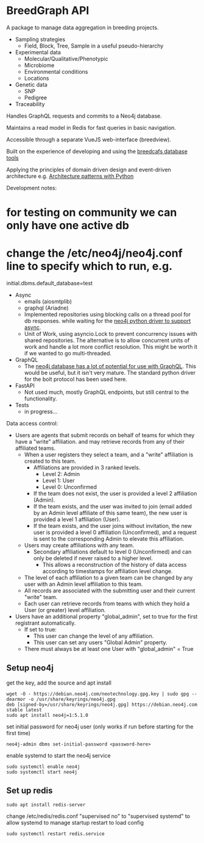 # BreedGraph API

A package to manage data aggregation in breeding projects.
  - Sampling strategies
    - Field, Block, Tree, Sample in a useful pseudo-hierarchy 
  - Experimental data
    - Molecular/Qualitative/Phenotypic
    - Microbiome
    - Environmental conditions
    - Locations
  - Genetic data
    - SNP
    - Pedigree
  - Traceability

Handles GraphQL requests and commits to a Neo4j database.

Maintains a read model in Redis for fast queries in basic navigation.

Accessible through a separate VueJS web-interface (breedview).

Built on the experience of developing and using the [breedcafs database tools](https://github.com/marcusmchale/breedcafs)

Applying the principles of domain driven design and event-driven architecture
e.g.  [Architecture patterns with Python](https://www.cosmicpython.com/book/preface.html)

Development notes:
# for testing on community we can only have one active db
# change the /etc/neo4j/neo4j.conf line to specify which to run, e.g.
initial.dbms.default_database=test



- Async
    - emails (aiosmtplib)
    - graphql (Ariadne)
    - Implemented repositories using blocking calls on a thread pool for db responses.
      while waiting for the [neo4j python driver to support async](
      https://github.com/neo4j/neo4j-python-driver/issues/180).
    - Unit of Work, using asyncio.Lock to prevent concurrency issues with shared repositories.
      The alternative is to allow concurrent units of work and handle a lot more conflict resolution. 
      This might be worth it if we wanted to go multi-threaded.
- GraphQL
    - The [neo4j database has a lot of potential for use with GraphQL](https://pypi.org/project/neo4j-graphql-py/).
      This would be useful, but it isn't very mature. 
      The standard python driver for the bolt protocol has been used here.
- FastAPI
  - Not used much, mostly GraphQL endpoints, but still central to the functionality.
- Tests
    - in progress...

    
Data access control:
- Users are agents that submit records on behalf of teams for which they have a "write" affiliation. 
  and may retrieve records from any of their affiliated teams.
    - When a user registers they select a team, and a "write" affiliation is created to this team.
      - Affiliations are provided in 3 ranked levels.
          - Level 2: Admin
          - Level 1: User
          - Level 0: Unconfirmed
      - If the team does not exist, the user is provided a level 2 affiliation (Admin).
      - If the team exists, and the user was invited to join (email added by an Admin level affiliate
        of this same team), the new user is provided a level 1 affiliation (User).
      - If the team exists, and the user joins without invitation,
        the new user is provided a level 0 affiliation (Unconfirmed), 
        and a request is sent to the corresponding Admin to elevate this affiliation.
    - Users may create affiliations with any team.
      - Secondary affiliations default to level 0 (Unconfirmed) and can only be deleted if never raised to a higher level.
        - This allows a reconstruction of the history of data access according to timestamps for affiliation level change.
    - The level of each affiliation to a given team can be changed by any user with an Admin level affiliation to this team.
  - All records are associated with the submitting user and their current "write" team.
  - Each user can retrieve records from teams with which they hold a User (or greater) level affiliation. 
- Users have an additional property "global_admin", set to true for the first registrant automatically.
  - If set to true:
    - This user can change the level of any affiliation.
    - This user can set any users "Global Admin" property.
  - There must always be at least one User with "global_admin" = True

## Setup neo4j
get the key, add the source and apt install

    wget -O - https://debian.neo4j.com/neotechnology.gpg.key | sudo gpg --dearmor -o /usr/share/keyrings/neo4j.gpg
    deb [signed-by=/usr/share/keyrings/neo4j.gpg] https://debian.neo4j.com stable latest
    sudo apt install neo4j=1:5.1.0

set initial password for neo4j user (only works if run before starting for the first time)

    neo4j-admin dbms set-initial-password <password-here> 

enable systemd to start the neo4j service

    sudo systemctl enable neo4j    
    sudo systemctl start neo4j

## Set up redis
    sudo apt install redis-server

change /etc/redis/redis.conf "supervised no" to "supervised systemd" to allow systemd to manage startup
restart to load config

    sudo systemctl restart redis.service


